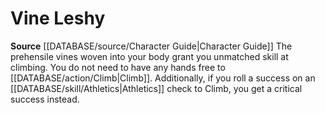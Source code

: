 ﻿---
id: '48'
name: Vine Leshy
rarity: Common
source: '[[DATABASE/source/Character Guide|Character Guide]]'
type: Heritage

---
# Vine Leshy

**Source** [[DATABASE/source/Character Guide|Character Guide]] 
The prehensile vines woven into your body grant you unmatched skill at climbing. You do not need to have any hands free to [[DATABASE/action/Climb|Climb]]. Additionally, if you roll a success on an [[DATABASE/skill/Athletics|Athletics]] check to Climb, you get a critical success instead.